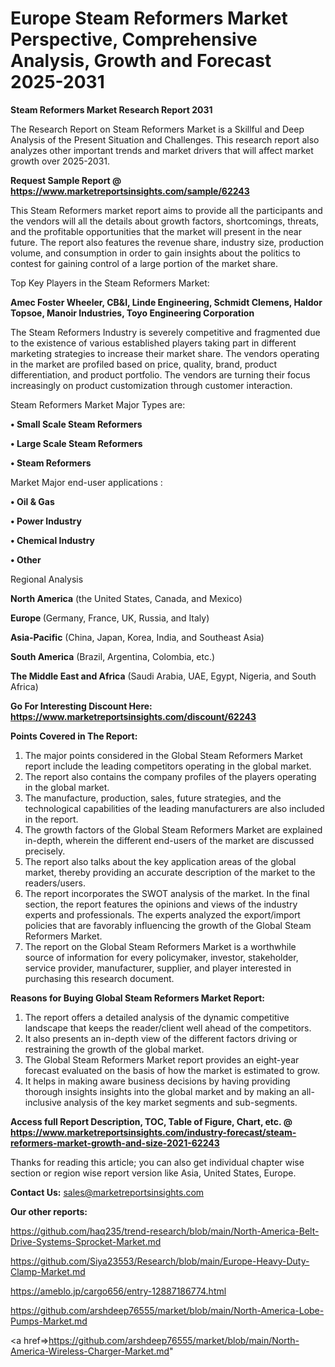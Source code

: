 # Europe Steam Reformers Market Perspective, Comprehensive Analysis, Growth and Forecast 2025-2031

<strong>Steam Reformers Market Research Report 2031</strong>

The Research Report on Steam Reformers Market is a Skillful and Deep Analysis of the Present Situation and Challenges. This research report also analyzes other important trends and market drivers that will affect market growth over 2025-2031.

<strong>Request Sample Report @ <a href=https://www.marketreportsinsights.com/sample/62243>https://www.marketreportsinsights.com/sample/62243</a></strong>

This Steam Reformers market report aims to provide all the participants and the vendors will all the details about growth factors, shortcomings, threats, and the profitable opportunities that the market will present in the near future. The report also features the revenue share, industry size, production volume, and consumption in order to gain insights about the politics to contest for gaining control of a large portion of the market share.

Top Key Players in the Steam Reformers Market:

<strong>Amec Foster Wheeler, CB&I, Linde Engineering, Schmidt Clemens, Haldor Topsoe, Manoir Industries, Toyo Engineering Corporation</strong>

The Steam Reformers Industry is severely competitive and fragmented due to the existence of various established players taking part in different marketing strategies to increase their market share. The vendors operating in the market are profiled based on price, quality, brand, product differentiation, and product portfolio. The vendors are turning their focus increasingly on product customization through customer interaction.

Steam Reformers Market Major Types are:

<strong>• Small Scale Steam Reformers

• Large Scale Steam Reformers

• Steam Reformers</strong>

Market Major end-user applications :

<strong>• Oil & Gas

• Power Industry

• Chemical Industry

• Other</strong>

Regional Analysis

</u><strong><b>North America</b></strong> (the United States, Canada, and Mexico)

<strong><b>Europe </b></strong>(Germany, France, UK, Russia, and Italy)

<strong><b>Asia-Pacific</b></strong> (China, Japan, Korea, India, and Southeast Asia)

<strong><b>South America</b></strong> (Brazil, Argentina, Colombia, etc.)

<strong><b>The Middle East and Africa</b></strong> (Saudi Arabia, UAE, Egypt, Nigeria, and South Africa)

<strong>Go For Interesting Discount Here: <a href=https://www.marketreportsinsights.com/discount/62243>https://www.marketreportsinsights.com/discount/62243</a></strong>

<strong>Points Covered in The Report:</strong>
<ol>
  <li>The major points considered in the Global Steam Reformers Market report include the leading competitors operating in the global market.</li>
  <li>The report also contains the company profiles of the players operating in the global market.</li>
  <li>The manufacture, production, sales, future strategies, and the technological capabilities of the leading manufacturers are also included in the report.</li>
  <li>The growth factors of the Global Steam Reformers Market are explained in-depth, wherein the different end-users of the market are discussed precisely.</li>
  <li>The report also talks about the key application areas of the global market, thereby providing an accurate description of the market to the readers/users.</li>
  <li>The report incorporates the SWOT analysis of the market. In the final section, the report features the opinions and views of the industry experts and professionals. The experts analyzed the export/import policies that are favorably influencing the growth of the Global Steam Reformers Market.</li>
  <li>The report on the Global Steam Reformers Market is a worthwhile source of information for every policymaker, investor, stakeholder, service provider, manufacturer, supplier, and player interested in purchasing this research document.</li>
</ol>
<strong>Reasons for Buying Global Steam Reformers Market Report:</strong>

<ol>
  <li>The report offers a detailed analysis of the dynamic competitive landscape that keeps the reader/client well ahead of the competitors.</li>
  <li>It also presents an in-depth view of the different factors driving or restraining the growth of the global market.</li>
  <li>The Global Steam Reformers Market report provides an eight-year forecast evaluated on the basis of how the market is estimated to grow.</li>
  <li>It helps in making aware business decisions by having providing thorough insights insights into the global market and by making an all-inclusive analysis of the key market segments and sub-segments.</li>
</ol>
<strong>Access full Report Description, TOC, Table of Figure, Chart, etc. @ <a href=https://www.marketreportsinsights.com/industry-forecast/steam-reformers-market-growth-and-size-2021-62243>https://www.marketreportsinsights.com/industry-forecast/steam-reformers-market-growth-and-size-2021-62243</a></strong>


Thanks for reading this article; you can also get individual chapter wise section or region wise report version like Asia, United States, Europe.

<strong>Contact Us:</strong>
sales@marketreportsinsights.com

<strong>Our other reports:</strong>

<a href=https://github.com/haq235/trend-research/blob/main/North-America-Belt-Drive-Systems-Sprocket-Market.md>https://github.com/haq235/trend-research/blob/main/North-America-Belt-Drive-Systems-Sprocket-Market.md</a>

<a href=https://github.com/Siya23553/Research/blob/main/Europe-Heavy-Duty-Clamp-Market.md>https://github.com/Siya23553/Research/blob/main/Europe-Heavy-Duty-Clamp-Market.md</a>

<a href=https://ameblo.jp/cargo656/entry-12887186774.html>https://ameblo.jp/cargo656/entry-12887186774.html</a>

<a href=https://github.com/arshdeep76555/market/blob/main/North-America-Lobe-Pumps-Market.md>https://github.com/arshdeep76555/market/blob/main/North-America-Lobe-Pumps-Market.md</a>

<a href=>https://github.com/arshdeep76555/market/blob/main/North-America-Wireless-Charger-Market.md</a>"
